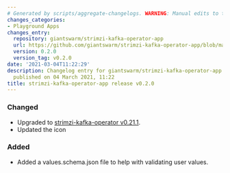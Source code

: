 ```yaml
---
# Generated by scripts/aggregate-changelogs. WARNING: Manual edits to this files will be overwritten.
changes_categories:
- Playground Apps
changes_entry:
  repository: giantswarm/strimzi-kafka-operator-app
  url: https://github.com/giantswarm/strimzi-kafka-operator-app/blob/master/CHANGELOG.md#020---2021-03-04
  version: 0.2.0
  version_tag: v0.2.0
date: '2021-03-04T11:22:29'
description: Changelog entry for giantswarm/strimzi-kafka-operator-app version 0.2.0,
  published on 04 March 2021, 11:22
title: strimzi-kafka-operator-app release v0.2.0
---
```


### Changed
- Upgraded to [strimzi-kafka-operator v0.21.1](https://github.com/strimzi/strimzi-kafka-operator/releases/tag/0.21.1).
- Updated the icon
### Added
- Added a values.schema.json file to help with validating user values.
